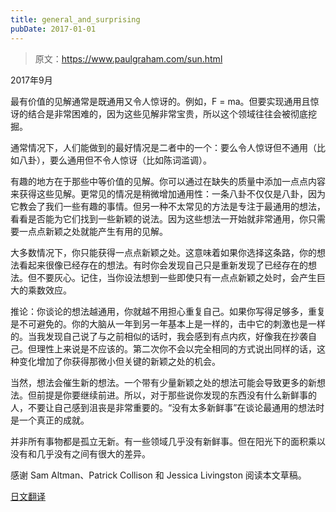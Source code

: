 ```yaml
---
title: general_and_surprising
pubDate: 2017-01-01
---
```


> 原文：https://www.paulgraham.com/sun.html 

            
2017年9月

最有价值的见解通常是既通用又令人惊讶的。例如，F = ma。但要实现通用且惊讶的结合是非常困难的，因为这些见解非常宝贵，所以这个领域往往会被彻底挖掘。

通常情况下，人们能做到的最好情况是二者中的一个：要么令人惊讶但不通用（比如八卦），要么通用但不令人惊讶（比如陈词滥调）。

有趣的地方在于那些中等价值的见解。你可以通过在缺失的质量中添加一点点内容来获得这些见解。更常见的情况是稍微增加通用性：一条八卦不仅仅是八卦，因为它教会了我们一些有趣的事情。但另一种不太常见的方法是专注于最通用的想法，看看是否能为它们找到一些新颖的说法。因为这些想法一开始就非常通用，你只需要一点点新颖之处就能产生有用的见解。

大多数情况下，你只能获得一点点新颖之处。这意味着如果你选择这条路，你的想法看起来很像已经存在的想法。有时你会发现自己只是重新发现了已经存在的想法。但不要灰心。记住，当你设法想到一些即使只有一点点新颖之处时，会产生巨大的乘数效应。

推论：你谈论的想法越通用，你就越不用担心重复自己。如果你写得足够多，重复是不可避免的。你的大脑从一年到另一年基本上是一样的，击中它的刺激也是一样的。当我发现自己说了与之前相似的话时，我会感到有点内疚，好像我在抄袭自己。但理性上来说是不应该的。第二次你不会以完全相同的方式说出同样的话，这种变化增加了你获得那微小但关键的新颖之处的机会。

当然，想法会催生新的想法。一个带有少量新颖之处的想法可能会导致更多的新想法。但前提是你要继续前进。所以，对于那些说你发现的东西没有什么新鲜事的人，不要让自己感到沮丧是非常重要的。“没有太多新鲜事”在谈论最通用的想法时是一个真正的成就。

并非所有事物都是孤立无新。有一些领域几乎没有新鲜事。但在阳光下的面积乘以没有和几乎没有之间有很大的差异。

感谢 Sam Altman、Patrick Collison 和 Jessica Livingston 阅读本文草稿。

[日文翻译](https://note.com/tokyojack/n/nbdc4bb355499)
